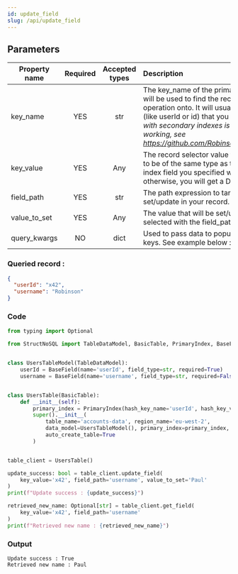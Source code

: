 ```yaml
---
id: update_field
slug: /api/update_field
---
```


## Parameters

| Property name | Required | Accepted types | Description |
| ------------- | :------: | :------------: | :---------- |
| key_name      | YES      | str  | The key\_name of the primary or secondary index that will be used to find the record you want to perform the operation onto. It will usually be the primary index field (like userId or id) that you defined. _Note : The selection with secondary indexes is still in Beta and not fully working, see https://github.com/Robinson04/StructNoSQL/issues/10_ |
| key_value     | YES      | Any  | The record selector value for your operation. Will need to be of the same type as the type you defined the index field you specified with the key_name parameter, otherwise, you will get a DataValidation error. |
| field_path    | YES      | str  | The path expression to target the attribute to set/update in your record. See [Field path selectors](../basics/field_path_selectors.md) |
| value_to_set  | YES      | Any  | The value that will be set/update the attribute you selected with the field_path property. |
| query_kwargs  | NO       | dict | Used to pass data to populate a field_path that contains keys. See example below  : |



### Queried record :
```json
{
  "userId": "x42",
  "username": "Robinson"
}
```

### Code
```python
from typing import Optional

from StructNoSQL import TableDataModel, BasicTable, PrimaryIndex, BaseField


class UsersTableModel(TableDataModel):
    userId = BaseField(name='userId', field_type=str, required=True)
    username = BaseField(name='username', field_type=str, required=False)


class UsersTable(BasicTable):
    def __init__(self):
        primary_index = PrimaryIndex(hash_key_name='userId', hash_key_variable_python_type=str)
        super().__init__(
            table_name='accounts-data', region_name='eu-west-2',
            data_model=UsersTableModel(), primary_index=primary_index,
            auto_create_table=True
        )


table_client = UsersTable()

update_success: bool = table_client.update_field(
    key_value='x42', field_path='username', value_to_set='Paul'
)
print(f"Update success : {update_success}")

retrieved_new_name: Optional[str] = table_client.get_field(
    key_value='x42', field_path='username'
)
print(f"Retrieved new name : {retrieved_new_name}")

```

### Output
```
Update success : True
Retrieved new name : Paul
```
        



